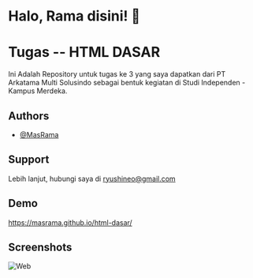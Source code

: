 
# Halo, Rama disini! 👋


# Tugas -- HTML DASAR

Ini Adalah Repository untuk tugas ke 3 yang saya dapatkan dari PT Arkatama Multi Solusindo sebagai bentuk kegiatan di Studi Independen - Kampus Merdeka.


## Authors

- [@MasRama](https://www.github.com/MasRama)


## Support

Lebih lanjut, hubungi saya di ryushineo@gmail.com


## Demo

https://masrama.github.io/html-dasar/


## Screenshots

![Web](https://i.ibb.co/XW3vY8p/Screenshot-from-2023-09-03-22-15-15.png)

